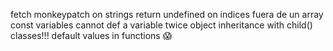 fetch
monkeypatch on strings
return undefined on indices fuera de un array
const variables
cannot def a variable twice
object inheritance with child()
classes!!!
default values in functions 😱